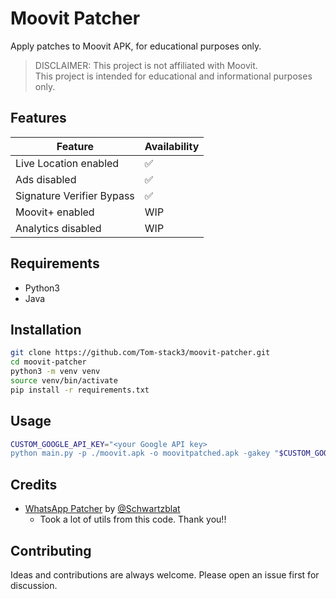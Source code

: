 # Moovit Patcher

Apply patches to Moovit APK, for educational purposes only.

> DISCLAIMER: This project is not affiliated with Moovit.\
> This project is intended for educational and informational purposes only.

## Features

|  Feature | Availability |
| -------- | ------------ |
| Live Location enabled | ✅ |
| Ads disabled | ✅ |
| Signature Verifier Bypass | ✅ |
| Moovit+ enabled | WIP |
| Analytics disabled | WIP |

## Requirements

- Python3
- Java

## Installation

```bash
git clone https://github.com/Tom-stack3/moovit-patcher.git
cd moovit-patcher
python3 -m venv venv
source venv/bin/activate
pip install -r requirements.txt
```

## Usage

```bash
CUSTOM_GOOGLE_API_KEY="<your Google API key>
python main.py -p ./moovit.apk -o moovitpatched.apk -gakey "$CUSTOM_GOOGLE_API_KEY"
```

## Credits

- [WhatsApp Patcher](https://github.com/Schwartzblat/WhatsAppPatcher/) by [@Schwartzblat](https://github.com/Schwartzblat)
  - Took a lot of utils from this code. Thank you!!

## Contributing

Ideas and contributions are always welcome. Please open an issue first for discussion.
